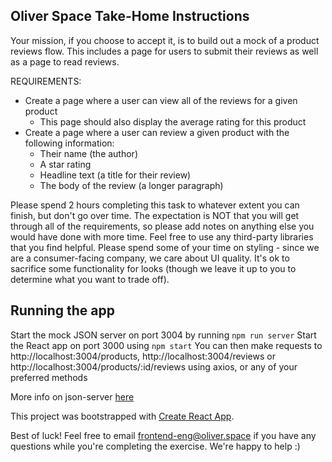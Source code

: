 ## Oliver Space Take-Home Instructions

Your mission, if you choose to accept it, is to build out a mock of a product reviews flow. 
This includes a page for users to submit their reviews as well as a page to read reviews.

REQUIREMENTS:
- Create a page where a user can view all of the reviews for a given product
    - This page should also display the average rating for this product
- Create a page where a user can review a given product with the following information:
    - Their name (the author)
    - A star rating
    - Headline text (a title for their review)
    - The body of the review (a longer paragraph)

Please spend 2 hours completing this task to whatever extent you can finish, but don't
go over time. The expectation is NOT that you will get through all of the requirements, so please add notes on anything else you would have done with more time. Feel free to use any third-party libraries that you find helpful. Please spend some of your time on styling - since we are a consumer-facing company, we care about UI quality. It's ok to sacrifice some functionality for looks (though we leave it up to you to determine what you want to trade off).

## Running the app
Start the mock JSON server on port 3004 by running `npm run server`
Start the React app on port 3000 using `npm start`
You can then make requests to http://localhost:3004/products, http://localhost:3004/reviews or http://localhost:3004/products/:id/reviews using axios, or any of your preferred methods

More info on json-server [here](https://www.npmjs.com/package/json-server)

This project was bootstrapped with [Create React App](https://github.com/facebook/create-react-app).

Best of luck! Feel free to email <a href="mailto:frontend-eng@oliver.space">frontend-eng@oliver.space</a> if you have any questions while you're completing the exercise. We're happy to help :)